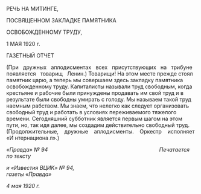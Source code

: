 РЕЧЬ НА МИТИНГЕ,

ПОСВЯЩЕННОМ ЗАКЛАДКЕ ПАМЯТНИКА

ОСВОБОЖДЕННОМУ ТРУДУ,

1 МАЯ 1920 г.

ГАЗЕТНЫЙ ОТЧЕТ

(При   дружных   аплодисментах   всех   присутствую­щих   на   трибуне   появляется   товарищ   Ленин.) Товарищи! На этом месте прежде стоял памятник царю, а теперь мы совершаем здесь закладку па­мятника освобожденному труду. Капиталисты называли труд свободным, когда кресть­яне и рабочие были принуждены продавать им свой труд и в результате были свободны умирать с голоду. Мы называем такой труд наемным рабством. Мы знаем, что нелегко как следует организовать свободный труд и работать в условиях переживаемого тяже­лого времени. Сегодняшний субботник является первым шагом на этом пути, но, так идя далее, мы создадим действительно свободный труд. (Продолжитель­ные,    дружные    аплодисменты.    Оркестр    исполняет «И нтернациона л».)

_«Правда» № 94                                                                           Печатается по тексту_

_и «Известия ВЦИК» № 94,                                                                       газеты «Правда»_

_4 мая 1920 г._